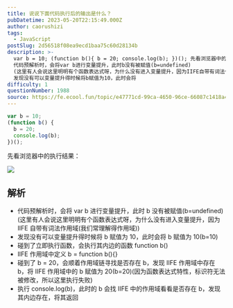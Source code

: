 ```yaml
---
title: 说说下面代码执行后的输出是什么？
pubDatetime: 2023-05-20T22:15:49.000Z
author: caorushizi
tags:
  - JavaScript
postSlug: 2d56518f08ea9ecd1baa75c60d28134b
description: >-
  var b = 10; (function b(){ b = 20; console.log(b); })(); 先看浏览器中的执行结果： 解析
  代码预解析时，会将var b进行变量提升，此时b没有被赋值(b=undefined)
  (这里有人会说这里明明有个函数表达式呀，为什么没有进入变量提升，因为IIFE自带有词法作用域(我们常理解得作用域))
  发现没有可以变量提升得时候将b赋值为10，此时会将
difficulty: 1
questionNumber: 1988
source: https://fe.ecool.fun/topic/e47771cd-99ca-4650-96ce-66087c1418a4
---
```


```js
var b = 10;
(function b() {
  b = 20;
  console.log(b);
})();
```

先看浏览器中的执行结果：

![](https://static.ecool.fun/others/619e2a00-4b97-4c4b-b4be-e8c847cc5dcb.png)

## 解析

- 代码预解析时，会将 var b 进行变量提升，此时 b 没有被赋值(b=undefined) (这里有人会说这里明明有个函数表达式呀，为什么没有进入变量提升，因为 IIFE 自带有词法作用域(我们常理解得作用域))
- 发现没有可以变量提升得时候将 b 赋值为 10，此时会将 b 赋值为 10(b=10)
- 碰到了立即执行函数，会执行其内边的函数 function b()
- IIFE 作用域中定义 b = function b(){}
- 碰到了 b = 20，会顺着作用域链寻找是否存在 b，发现 IIFE 作用域中存在 b，将 IIFE 作用域中的 b 赋值为 20(b=20)(因为函数表达式特性，标识符无法被修改，所以这里执行失败)
- 执行 console.log(b)，此时的 b 会找 IIFE 中的作用域看看是否存在 b，发现其内边存在，将其返回
